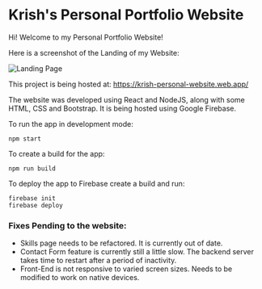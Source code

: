 # Krish's Personal Portfolio Website

Hi! Welcome to my Personal Portfolio Website!

Here is a screenshot of the Landing of my Website:

![Landing Page](https://github.com/Krish-310/Personal-Portfolio-Website/assets/106371197/313c2910-9e46-4673-85d6-a2aa4270c37d)

This project is being hosted at: https://krish-personal-website.web.app/


The website was developed using React and NodeJS, along with some HTML, CSS and Bootstrap. 
It is being hosted using Google Firebase.


To run the app in development mode: 
```console
npm start
```

To create a build for the app:
```console
npm run build
```

To deploy the app to Firebase create a build and run:
```console
firebase init 
firebase deploy
```


### Fixes Pending to the website:
- Skills page needs to be refactored. It is currently out of date.
- Contact Form feature is currently still a little slow. The backend server takes time to restart after a period of inactivity.
- Front-End is not responsive to varied screen sizes. Needs to be modified to work on native devices.



